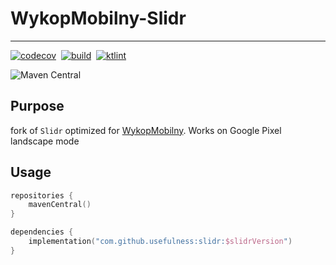 # WykopMobilny-Slidr

___

[![codecov](https://codecov.io/gh/usefulness/slidr/branch/master/graph/badge.svg)](https://codecov.io/gh/usefulness/slidr)
&nbsp;[![build](https://github.com/usefulness/slidr/actions/workflows/default.yml/badge.svg?branch=master)](https://github.com/usefulness/slidr/actions/workflows/default.yml)
&nbsp;[![ktlint](https://img.shields.io/badge/code%20style-%E2%9D%A4-FF4081.svg)](https://ktlint.github.io/)

![Maven Central](https://img.shields.io/maven-central/v/com.github.usefulness/slidr?style=plastic)

## Purpose

fork of `Slidr` optimized for [WykopMobilny](https://github.com/otwarty-wykop-mobilny/wykop-android). Works on Google Pixel landscape mode

## Usage
```kotlin
repositories {
    mavenCentral()
}

dependencies {
    implementation("com.github.usefulness:slidr:$slidrVersion")
}
```
